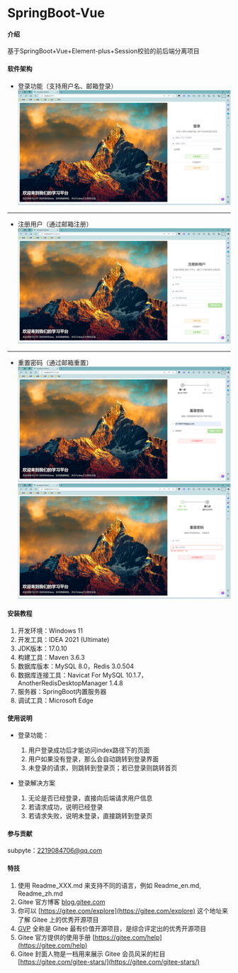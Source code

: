 # SpringBoot-Vue

#### 介绍
基于SpringBoot+Vue+Element-plus+Session校验的前后端分离项目

#### 软件架构
* 登录功能（支持用户名、邮箱登录）
![img.png](img.png)
---
* 注册用户（通过邮箱注册）
![img_1.png](img_1.png)
---
* 重置密码（通过邮箱重置）
![img_2.png](img_2.png)
![img_4.png](img_4.png)
#### 安装教程
1. 开发环境：Windows 11
2. 开发工具：IDEA 2021 (Ultimate)
3. JDK版本：17.0.10
4. 构建工具：Maven 3.6.3
5. 数据库版本：MySQL 8.0，Redis 3.0.504
6. 数据库连接工具：Navicat For MySQL 10.1.7， AnotherRedisDesktopManager 1.4.8
7. 服务器：SpringBoot内置服务器
8. 调试工具：Microsoft Edge

#### 使用说明

* 登录功能：
  1. 用户登录成功后才能访问index路径下的页面
  2. 用户如果没有登录，那么会自动跳转到登录界面
  3. 未登录的请求，则跳转到登录页；若已登录则跳转首页

* 登录解决方案
  1. 无论是否已经登录，直接向后端请求用户信息
  2. 若请求成功，说明已经登录
  3. 若请求失败，说明未登录，直接跳转到登录页
#### 参与贡献

subpyte：2219084706@qq.com


#### 特技

1.  使用 Readme\_XXX.md 来支持不同的语言，例如 Readme\_en.md, Readme\_zh.md
2.  Gitee 官方博客 [blog.gitee.com](https://blog.gitee.com)
3.  你可以 [https://gitee.com/explore](https://gitee.com/explore) 这个地址来了解 Gitee 上的优秀开源项目
4.  [GVP](https://gitee.com/gvp) 全称是 Gitee 最有价值开源项目，是综合评定出的优秀开源项目
5.  Gitee 官方提供的使用手册 [https://gitee.com/help](https://gitee.com/help)
6.  Gitee 封面人物是一档用来展示 Gitee 会员风采的栏目 [https://gitee.com/gitee-stars/](https://gitee.com/gitee-stars/)
